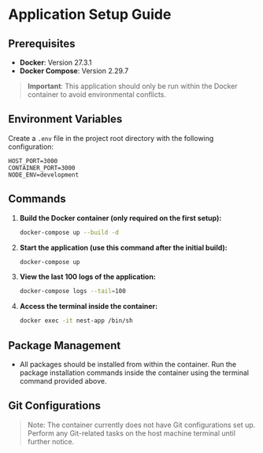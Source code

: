 
# Application Setup Guide

## Prerequisites

- **Docker**: Version 27.3.1
- **Docker Compose**: Version 2.29.7

> **Important**: This application should only be run within the Docker container to avoid environmental conflicts.

## Environment Variables

Create a `.env` file in the project root directory with the following configuration:

```env
HOST_PORT=3000
CONTAINER_PORT=3000
NODE_ENV=development
```

## Commands

1. **Build the Docker container (only required on the first setup):**

   ```bash
   docker-compose up --build -d
   ```

2. **Start the application (use this command after the initial build):**

   ```bash
   docker-compose up
   ```

3. **View the last 100 logs of the application:**

   ```bash
   docker-compose logs --tail=100
   ```

4. **Access the terminal inside the container:**

   ```bash
   docker exec -it nest-app /bin/sh
   ```

## Package Management

- All packages should be installed from within the container. Run the package installation commands inside the container using the terminal command provided above.

## Git Configurations

> Note: The container currently does not have Git configurations set up. Perform any Git-related tasks on the host machine terminal until further notice.
